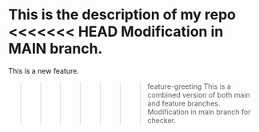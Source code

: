 This is the description of my repo
<<<<<<< HEAD
Modification in MAIN branch.
=======
This is a new feature.
>>>>>>> feature-greeting
This is a combined version of both main and feature branches.
Modification in main branch for checker.